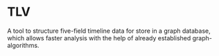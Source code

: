 # TLV
A tool to structure five-field timeline data for store in a graph database, which allows faster analysis with the help of already established graph-algorithms.
